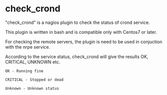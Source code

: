 # check_crond

"check_crond" is a nagios plugin to check the status of crond service.

This plugin is written in bash and is compatible only with Centos7 or later.

For checking the remote servers, the plugin is need to be used in conjuction with the nrpe service.

According to the service status, check_crond will give the results OK, CRITICAL, UNKNOWN etc.

    OK - Running fine

    CRITICAL - Stopped or dead

    Unknown - Unknown status
